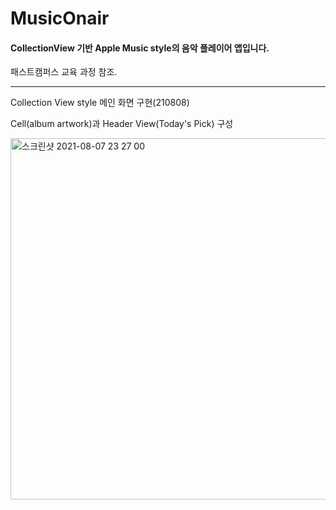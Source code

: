 # MusicOnair
#### CollectionView 기반 Apple Music style의 음악 플레이어 앱입니다.
패스트캠퍼스 교육 과정 참조.

----------
Collection View style 메인 화면 구현(210808) 

Cell(album artwork)과 Header View(Today's Pick) 구성



<img width="578" alt="스크린샷 2021-08-07 23 27 00" src="https://user-images.githubusercontent.com/40759743/128603554-3476c325-5538-4616-8ed2-9518e4505210.png">

